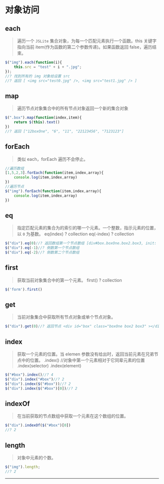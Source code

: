 # 对象访问

## each

> 遍历一个 `JSLite` 集合对象，为每一个匹配元素执行一个函数。this 关键字指向当前 item(作为函数的第二个参数传递)。如果函数返回 false，遍历结束。

```js
$("img").each(function(i){
    this.src = "test" + i + ".jpg";
});
//? 找到所有的 img 对象给设置 src 
//? 返回 [ <img src="test0.jpg" />, <img src="test1.jpg" /> ] 
```

## map

> 遍历节点对象集合中的所有节点对象返回一个新的集合对象

```js
$(".box").map(function(index,item){
    return $(this).text()
})
//? 返回 ["12boxOne", "6", "11", "22123456", "7123123"] 
```

## forEach

> 类似 each，forEach 遍历不会停止。

```js
//遍历数组
[1,5,2,3].forEach(function(item,index,array){
    console.log(item,index,array)
})
//遍历节点
$("img").forEach(function(item,index,array){
    console.log(item,index,array)
}) 
```

## eq

> 指定匹配元素的集合为的索引的哪一个元素。一个整数，指示元素的位置，以 `0` 为基数。 eq(index) ? collection eq(-index) ? collection

```js
$("div").eq(0)//? 返回数组第一个节点数组 [div#box.boxOne.box2.box3, init: function…]
$("div").eq(-1)//? 倒数第一个节点数组
$("div").eq(-2)//? 倒数第二个节点数组 
```

## first

> 获取当前对象集合中的第一个元素。 first() ? collection

```js
$('form').first() 
```

## get

> 当前对象集合中获取所有节点对象或单个节点对象。

```js
$("div").get(0)//? 返回节点 <div id="box" class="boxOne box2 box3" ></div> 
```

## index

> 获取一个元素的位置。当 elemen 参数没有给出时，返回当前元素在兄弟节点中的位置。 .index() //对象中第一个元素相对于它同辈元素的位置 .index(selector)
> .index(element)

```js
$("#box").index()//? 4
$("div").index("#box")//? 2
$("div").index($("#box"))//? 2
$("div").index($("#box")[0])//? 2 
```

## indexOf

> 在当前获取的节点数组中获取一个元素在这个数组的位置。

```js
$("div").indexOf($("#box")[0])
//? 2 
```

## length

> 对象中元素的个数。

```js
$("img").length;
//? 2 
```

* * *